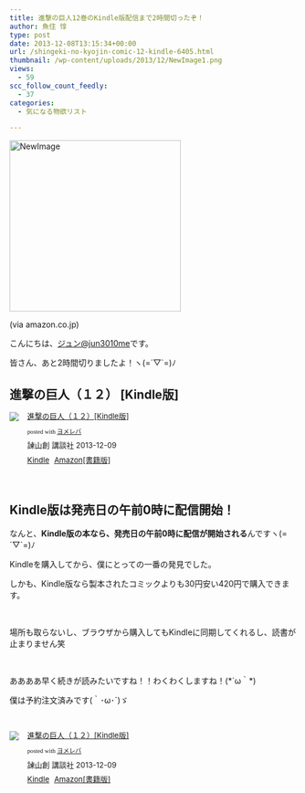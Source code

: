 ```yaml
---
title: 進撃の巨人12巻のKindle版配信まで2時間切ったぞ！
author: 魚住 惇
type: post
date: 2013-12-08T13:15:34+00:00
url: /shingeki-no-kyojin-comic-12-kindle-6405.html
thumbnail: /wp-content/uploads/2013/12/NewImage1.png
views:
  - 59
scc_follow_count_feedly:
  - 37
categories:
  - 気になる物欲リスト

---
```

<img decoding="async" loading="lazy" title="NewImage.png" src="/wp-content/uploads/2013/12/NewImage.png" alt="NewImage" width="300" height="300" border="0" />

(via amazon.co.jp)

<!--more-->

こんにちは、[ジュン@jun3010me][1]です。

皆さん、あと2時間切りましたよ！ヽ(=´▽\`=)ﾉ

## 進撃の巨人（１２） [Kindle版]

<div class="booklink-box" style="text-align:left;padding-bottom:20px;font-size:small;/zoom: 1;overflow: hidden;">
  <div class="booklink-image" style="float:left;margin:0 15px 10px 0;">
    <a href="http://www.amazon.co.jp/exec/obidos/asin/B00GN1B2BG/jn050191-22/" name="booklink" rel="nofollow" target="_blank"><img decoding="async" src="http://ecx.images-amazon.com/images/I/513i%2Bp5QmUL._SL160_.jpg" style="border: none;" /></a>
  </div>
  <div class="booklink-info" style="line-height:120%;/zoom: 1;overflow: hidden;">
    <div class="booklink-name" style="margin-bottom:10px;line-height:120%">
      <a href="http://www.amazon.co.jp/exec/obidos/asin/B00GN1B2BG/jn050191-22/" rel="nofollow" name="booklink" target="_blank">進撃の巨人（１２）[Kindle版]</a></p>
      <div class="booklink-powered-date" style="font-size:8pt;margin-top:5px;font-family:verdana;line-height:120%">
        posted with <a href="http://yomereba.com" rel="nofollow" target="_blank">ヨメレバ</a>
      </div>
    </div>
    <div class="booklink-detail" style="margin-bottom:5px;">
      諫山創 講談社 2013-12-09
    </div>
    <div class="booklink-link2" style="margin-top:10px;">
      <div class="shoplinkkindle" style="display:inline;margin-right:5px">
        <a href="http://www.amazon.co.jp/exec/obidos/ASIN/B00GN1B2BG/jn050191-22/" rel="nofollow" target="_blank" >Kindle</a>
      </div>
      <div class="shoplinkamazon" style="display:inline;margin-right:5px">
        <a href="http://www.amazon.co.jp/exec/obidos/ASIN/4063949761/jn050191-22/" rel="nofollow" target="_blank" title="アマゾン" >Amazon[書籍版]</a>
      </div></p>
    </div>
  </div>
  <div class="booklink-footer" style="clear: left">
  </div>
</div>

## Kindle版は発売日の午前0時に配信開始！

なんと、**Kindle版の本なら、発売日の午前0時に配信が開始される**んですヽ(=´▽\`=)ﾉ

Kindleを購入してから、僕にとっての一番の発見でした。

しかも、Kindle版なら製本されたコミックよりも30円安い420円で購入できます。

 

場所も取らないし、ブラウザから購入してもKindleに同期してくれるし、読書が止まりません笑

 

ああああ早く続きが読みたいですね！！わくわくしますね！(\*´ω｀\*)

僕は予約注文済みです(｀･ω･´)ゞ

 

<div class="booklink-box" style="text-align:left;padding-bottom:20px;font-size:small;/zoom: 1;overflow: hidden;">
  <div class="booklink-image" style="float:left;margin:0 15px 10px 0;">
    <a href="http://www.amazon.co.jp/exec/obidos/asin/B00GN1B2BG/jn050191-22/" name="booklink" rel="nofollow" target="_blank"><img decoding="async" src="http://ecx.images-amazon.com/images/I/513i%2Bp5QmUL._SL160_.jpg" style="border: none;" /></a>
  </div>
  <div class="booklink-info" style="line-height:120%;/zoom: 1;overflow: hidden;">
    <div class="booklink-name" style="margin-bottom:10px;line-height:120%">
      <a href="http://www.amazon.co.jp/exec/obidos/asin/B00GN1B2BG/jn050191-22/" rel="nofollow" name="booklink" target="_blank">進撃の巨人（１２）[Kindle版]</a></p>
      <div class="booklink-powered-date" style="font-size:8pt;margin-top:5px;font-family:verdana;line-height:120%">
        posted with <a href="http://yomereba.com" rel="nofollow" target="_blank">ヨメレバ</a>
      </div>
    </div>
    <div class="booklink-detail" style="margin-bottom:5px;">
      諫山創 講談社 2013-12-09
    </div>
    <div class="booklink-link2" style="margin-top:10px;">
      <div class="shoplinkkindle" style="display:inline;margin-right:5px">
        <a href="http://www.amazon.co.jp/exec/obidos/ASIN/B00GN1B2BG/jn050191-22/" rel="nofollow" target="_blank" >Kindle</a>
      </div>
      <div class="shoplinkamazon" style="display:inline;margin-right:5px">
        <a href="http://www.amazon.co.jp/exec/obidos/ASIN/4063949761/jn050191-22/" rel="nofollow" target="_blank" title="アマゾン" >Amazon[書籍版]</a>
      </div></p>
    </div>
  </div>
  <div class="booklink-footer" style="clear: left">
  </div>
</div>

 [1]: https://twitter.com/jun3010me